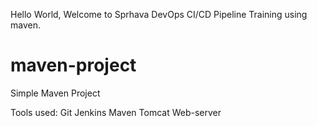 Hello World, Welcome to Sprhava DevOps CI/CD Pipeline Training using maven.

# maven-project

Simple Maven Project

Tools used:
Git
Jenkins
Maven
Tomcat Web-server

